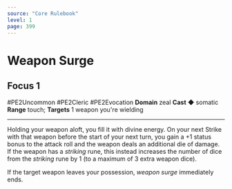 ```yaml
---
source: "Core Rulebook"
level: 1
page: 399
---
```


# Weapon Surge
## Focus 1
#PE2Uncommon #PE2Cleric #PE2Evocation 
**Domain** zeal
**Cast** ◆ somatic
**Range** touch; **Targets** 1 weapon you're wielding

-----
Holding your weapon aloft, you fill it with divine energy. On your next Strike with that weapon before the start of your next turn, you gain a +1 status bonus to the attack roll and the weapon deals an additional die of damage. If the weapon has a *striking* rune, this instead increases the number of dice from the *striking* rune by 1 (to a maximum of 3 extra weapon dice).

If the target weapon leaves your possession, *weapon surge* immediately ends.
